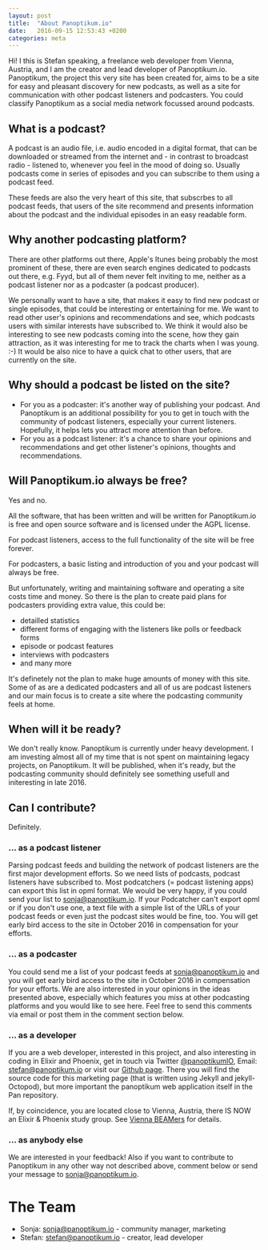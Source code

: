 ```yaml
---
layout: post
title:  "About Panoptikum.io"
date:   2016-09-15 12:53:43 +0200
categories: meta
---
```


Hi! I this is Stefan speaking, a freelance web developer from Vienna, Austria, and I am the creator
and lead developer of Panoptikum.io.
Panoptikum, the project this very site has been created for, aims to be a site for
easy and pleasant discovery for new podcasts, as well as a site for communication with other
podcast listeners and podcasters.
You could classify Panoptikum as a social media network focussed around podcasts.

## What is a podcast?

A podcast is an audio file, i.e. audio encoded in a digital format,  that can be downloaded or
streamed from the internet and - in contrast to broadcast radio - listened to, whenever you feel
in the mood of doing so.
Usually podcasts come in series of episodes and you can subscribe to them using a podcast feed.

These feeds are also the very heart of this site, that subscrbes to all podcast feeds, that users
of the site recommend and presents information about the podcast and the individual episodes in an
easy readable form.

## Why another podcasting platform?

There are other platforms out there, Apple's Itunes being probably the most prominent of these,
there are even search engines dedicated to podcasts out there, e.g. Fyyd, but all of them
never felt inviting to me, neither as a podcast listener nor as a podcaster (a podcast producer).

We personally want to have a site, that makes it easy to find new podcast or single episodes, that
could be interesting or entertaining for me.
We want to read other user's opinions and recommendations and see, which podcasts users with
similar interests have subscribed to.
We think it would also be interesting to see new podcasts coming into the scene, how they gain
attraction, as it was interesting for me to track the charts when I was young. :-)
It would be also nice to have a quick chat to other users, that are currently on the site.

## Why should a podcast be listed on the site?

* For you as a podcaster: it's another way of publishing your podcast.
  And Panoptikum is an additional possibility for you to get in touch with the community of
  podcast listeners, especially your current listeners. Hopefully, it helps lets you attract
  more attention than before.
* For you as a podcast listener: it's a chance to share your opinions and recommendations and
  get other listener's opinions, thoughts and recommendations.

## Will Panoptikum.io always be free?

Yes and no.

All the software, that has been written and will be written for Panoptikum.io is free and open
source software and is licensed under the AGPL license.

For podcast listeners, access to the full functionality of the site will be free forever.

For podcasters, a basic listing and introduction of you and your podcast will always be free.

But unfortunately, writing and maintaining software and operating a site costs time and money.
So there is the plan to create paid plans for podcasters providing extra value, this could be:

* detailled statistics
* different forms of engaging with the listeners like polls or feedback forms
* episode or podcast features
* interviews with podcasters
* and many more

It's definetely not the plan to make huge amounts of money with this site.
Some of as are a dedicated podcasters and all of us are podcast listeners and our main focus
is to create a site where the podcasting community feels at home.

## When will it be ready?

We don't really know.
Panoptikum is currently under heavy development.
I am investing almost all of my time that is not spent on maintaining legacy projects, on
Panoptikum.
It will be published, when it's ready, but the podcasting community should definitely see
something usefull and initeresting in late 2016.

## Can I contribute?

Definitely.

### ... as a podcast listener

Parsing podcast feeds and building the network of podcast listeners are the first major development
efforts.
So we need lists of podcasts, podcast listeners have subscribed to.
Most podcatchers (= podcast listening apps) can export this list in opml format.
We would be very happy, if you could send your list to <sonja@panoptikum.io>.
If your Podcatcher can't export opml or if you don't use one, a text file with a simple list of
the URLs of your podcast feeds or even just the podcast sites would be fine, too.
You will get early bird access to the site in October 2016 in compensation for your efforts.

### ... as a podcaster

You could send me a list of your podcast feeds at <sonja@panoptikum.io> and you will get early
bird access to the site in October 2016 in compensation for your efforts.
We are also interested in your opinions in the ideas presented above, especially which features
you miss at other podcasting platforms and you would like to see here.
Feel free to send this comments via email or post them in the comment section below.

### ... as a developer

If you are a web developer, interested in this project, and also interesting in coding in Elixir
and Phoenix, get in touch via Twitter [@panoptikumIO](https://twitter.com/panoptikumio),
Email: <stefan@panoptikum.io> or visit our [Github page](https://github.com/panoptikumio).
There you will find the source code for this marketing page (that is written using Jekyll
and jekyll-Octopod), but more important the panoptikum web application itself in the Pan repository.

If, by coincidence, you are located close to Vienna, Austria, there IS NOW an Elixir & Phoenix
study group. See [Vienna BEAMers](/vienna-beamers) for details.

### ... as anybody else

We are interested in your feedback!
Also if you want to contribute to Panoptikum in any other way not described above,
comment below or send your message to <sonja@panoptikum.io>.

# The Team

* Sonja: <sonja@panoptikum.io> - community manager, marketing
* Stefan: <stefan@panoptikum.io> - creator, lead developer
